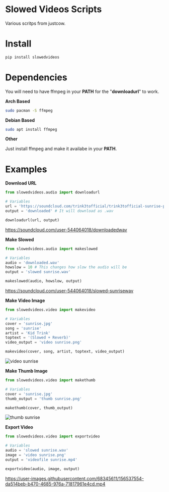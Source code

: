 # Slowed Videos Scripts

Various scritps from justcow.


# Install
```sh
pip install slowedvideos
```


# Dependencies

You will need to have ffmpeg in your **PATH** for the "**downloadurl**" to work.


**Arch Based**
```sh
sudo pacman -S ffmpeg
```
  
  
**Debian Based**
```sh
sudo apt install ffmpeg
```
  
  
**Other**

Just install ffmpeg and make it availabe in your **PATH**.


# Examples


**Download URL**
```python
from slowedvideos.audio import downloadurl

# Variables
url = 'https://soundcloud.com/trink3tofficial/trink3tofficial-sunrise-prod-plxce'
output = 'downloaded' # It will download as .wav 

downloadurl(url, output)
```
https://soundcloud.com/user-544064018/downloadedwav


**Make Slowed**
```python
from slowedvideos.audio import makeslowed

# Variables
audio = 'downloaded.wav'
howslow = 10 # This changes how slow the audio will be
output = 'slowed sunrise.wav'

makeslowed(audio, howslow, output)
```
https://soundcloud.com/user-544064018/slowed-sunrisewav


**Make Video Image**
```python
from slowedvideos.video import makevideo

# Variables
cover = 'sunrise.jpg'
song = 'sunrise'
artist = 'Kid Trink'
toptext = '(Slowed + Reverb)'
video_output = 'video sunrise.png'

makevideo(cover, song, artist, toptext, video_output)
```
![video sunrise](https://user-images.githubusercontent.com/68345611/156537825-23bf7b0a-b106-4223-95f3-f7309185a836.png)


**Make Thumb Image**
```python
from slowedvideos.video import makethumb

# Variables
cover = 'sunrise.jpg'
thumb_output = 'thumb sunrise.png'

makethumb(cover, thumb_output)
```
![thumb sunrise](https://user-images.githubusercontent.com/68345611/156541806-1d7ccdcf-fc5f-43db-9309-af23147baba8.png)


**Export Video**
```python
from slowedvideos.video import exportvideo

# Variables
audio = 'slowed sunrise.wav'
image = 'video sunrise.png'
output = 'videofile sunrise.mp4'

exportvideo(audio, image, output)
```
https://user-images.githubusercontent.com/68345611/156537554-da514beb-b470-4685-976a-71817961e4cd.mp4
